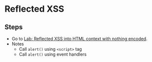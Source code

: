 # Reflected XSS

## Steps

- Go to [Lab: Reflected XSS into HTML context with nothing encoded](https://portswigger.net/web-security/cross-site-scripting/reflected/lab-html-context-nothing-encoded).
- Notes
  - Call `alert()` using `<script>` tag
  - Call `alert()` using event handlers
